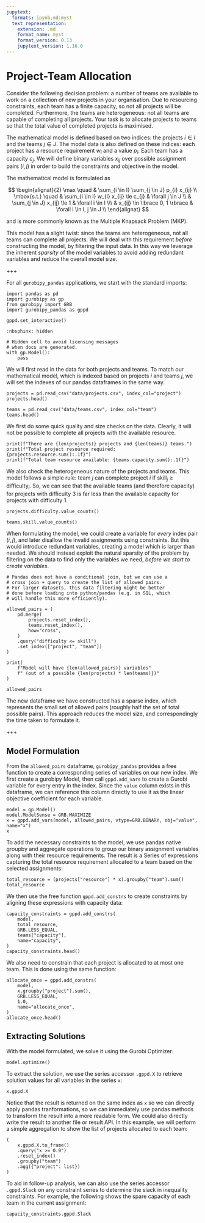 ```yaml
---
jupytext:
  formats: ipynb,md:myst
  text_representation:
    extension: .md
    format_name: myst
    format_version: 0.13
    jupytext_version: 1.16.0
---
```


# Project-Team Allocation

Consider the following decision problem: a number of teams are available to work on a collection of new projects in your organisation. Due to resourcing constraints, each team has a finite capacity, so not all projects will be completed. Furthermore, the teams are heterogeneous: not all teams are capable of completing all projects. Your task is to allocate projects to teams so that the total value of completed projects is maximised.

The mathematical model is defined based on two indices: the projects $i \in I$ and the teams $j \in J$. The model data is also defined on these indices: each project has a resource requirement $w_i$ and a value $p_i$. Each team has a capacity $c_j$. We will define binary variables $x_{ij}$ over possible assignment pairs $(i,j)$ in order to build the constraints and objective in the model.

The mathematical model is formulated as

$$
\begin{alignat}{2}
\max \quad        & \sum_{i \in I} \sum_{j \in J} p_{i} x_{ij} \\
\mbox{s.t.} \quad & \sum_{i \in I} w_{i} x_{ij} \le c_{j} & \forall j \in J \\
                  & \sum_{j \in J} x_{ij} \le 1 & \forall i \in I \\\
                  & x_{ij} \in \lbrace 0, 1 \rbrace & \forall i \in I, j \in J \\
\end{alignat}
$$

and is more commonly known as the Multiple Knapsack Problem (MKP).

This model has a slight twist: since the teams are heterogeneous, not all teams can complete all projects. We will deal with this requirement *before* constructing the model, by filtering the input data. In this way we leverage the inherent *sparsity* of the model variables to avoid adding redundant variables and reduce the overall model size.

+++

For all `gurobipy_pandas` applications, we start with the standard imports:

```{code-cell}
import pandas as pd
import gurobipy as gp
from gurobipy import GRB
import gurobipy_pandas as gppd

gppd.set_interactive()
```

```{code-cell}
:nbsphinx: hidden

# Hidden cell to avoid licensing messages
# when docs are generated.
with gp.Model():
    pass
```

We will first read in the data for both projects and teams. To match our mathematical model, which is indexed based on projects $i$ and teams $j$, we will set the indexes of our pandas dataframes in the same way.

```{code-cell}
projects = pd.read_csv("data/projects.csv", index_col="project")
projects.head()
```

```{code-cell}
teams = pd.read_csv("data/teams.csv", index_col="team")
teams.head()
```

We first do some quick quality and size checks on the data. Clearly, it will not be possible to complete all projects with the available resource.

```{code-cell}
print(f"There are {len(projects)} projects and {len(teams)} teams.")
print(f"Total project resource required: {projects.resource.sum():.1f}")
print(f"Total team resource available: {teams.capacity.sum():.1f}")
```

We also check the heterogeneous nature of the projects and teams. This model follows a simple rule: team $j$ can complete project $i$ if $\text{skill}_j \ge \text{difficulty}_i$. So, we can see that the available teams (and therefore capacity) for projects with difficulty 3 is far less than the available capacity for projects with difficulty 1.

```{code-cell}
projects.difficulty.value_counts()
```

```{code-cell}
teams.skill.value_counts()
```

When formulating the model, we could create a variable for *every* index pair $(i, j)$, and later disallow the invalid assignments using constraints. But this would introduce redundant variables, creating a model which is larger than needed. We should instead exploit the natural sparsity of the problem by filtering on the data to find only the variables we need, *before we start to create variables*.

```{code-cell}
# Pandas does not have a conditional join, but we can use a
# cross join + query to create the list of allowed pairs.
# For larger datasets, this data filtering might be better
# done before loading into python/pandas (e.g. in SQL, which
# will handle this more efficiently).

allowed_pairs = (
    pd.merge(
        projects.reset_index(),
        teams.reset_index(),
        how="cross",
    )
    .query("difficulty <= skill")
    .set_index(["project", "team"])
)

print(
    f"Model will have {len(allowed_pairs)} variables"
    f" (out of a possible {len(projects) * len(teams)})"
)

allowed_pairs
```

The new dataframe we have constructed has a sparse index, which represents the small set of allowed pairs (roughly half the set of total possible pairs). This approach reduces the model size, and correspondingly the time taken to formulate it.

+++

## Model Formulation

From the `allowed_pairs` dataframe, `gurobipy_pandas` provides a free function to create a corresponding series of variables on our new index. We first create a gurobipy Model, then call `gppd.add_vars` to create a Gurobi variable for every entry in the index. Since the `value` column exists in this dataframe, we can reference this column directly to use it as the linear objective coefficient for each variable.

```{code-cell}
model = gp.Model()
model.ModelSense = GRB.MAXIMIZE
x = gppd.add_vars(model, allowed_pairs, vtype=GRB.BINARY, obj="value", name="x")
x
```

To add the necessary constraints to the model, we use pandas native groupby and aggregate operations to group our binary assignment variables along with their resource requirements. The result is a Series of expressions capturing the total resource requirement allocated to a team based on the selected assignments:

```{code-cell}
total_resource = (projects["resource"] * x).groupby("team").sum()
total_resource
```

We then use the free function `gppd.add_constrs` to create constraints by aligning these expressions with capacity data:

```{code-cell}
capacity_constraints = gppd.add_constrs(
    model,
    total_resource,
    GRB.LESS_EQUAL,
    teams["capacity"],
    name="capacity",
)
capacity_constraints.head()
```

We also need to constrain that each project is allocated to at most one team. This is done using the same function:

```{code-cell}
allocate_once = gppd.add_constrs(
    model,
    x.groupby("project").sum(),
    GRB.LESS_EQUAL,
    1.0,
    name="allocate_once",
)
allocate_once.head()
```

## Extracting Solutions

With the model formulated, we solve it using the Gurobi Optimizer:

```{code-cell}
model.optimize()
```

To extract the solution, we use the series accessor `.gppd.X` to retrieve solution values for all variables in the series `x`:

```{code-cell}
x.gppd.X
```

Notice that the result is returned on the same index as `x` so we can directly apply pandas tranformations, so we can immediately use pandas methods to transform the result into a more readable form. We could also directly write the result to another file or result API. In this example, we will perform a simple aggregation to show the list of projects allocated to each team:

```{code-cell}
(
    x.gppd.X.to_frame()
    .query("x >= 0.9")
    .reset_index()
    .groupby("team")
    .agg({"project": list})
)
```

To aid in follow-up analysis, we can also use the series accessor `.gppd.Slack` on any constraint series to determine the slack in inequality constraints. For example, the following shows the spare capacity of each team in the current assignment:

```{code-cell}
capacity_constraints.gppd.Slack
```
